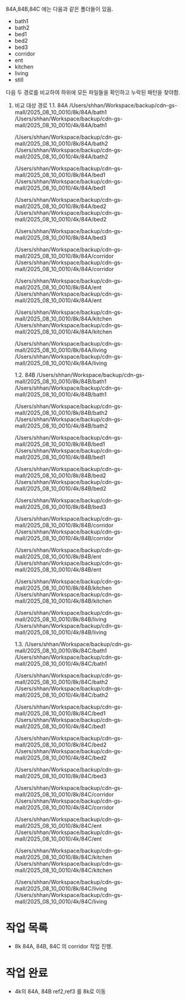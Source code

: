 84A,84B,84C 에는 다움과 같은 폴더들이 있음.

- bath1
- bath2
- bed1
- bed2
- bed3
- corridor
- ent
- kitchen
- living
- still

다음 두 경로를 비교하여 하위에 모든 파일들을 확인하고 누락된 패턴을 찾야함.

1. 비교 대상 경로
   1.1. 84A
   /Users/shhan/Workspace/backup/cdn-gs-mall/2025_08_10_0010/8k/84A/bath1
   /Users/shhan/Workspace/backup/cdn-gs-mall/2025_08_10_0010/4k/84A/bath1

   /Users/shhan/Workspace/backup/cdn-gs-mall/2025_08_10_0010/8k/84A/bath2
   /Users/shhan/Workspace/backup/cdn-gs-mall/2025_08_10_0010/4k/84A/bath2

   /Users/shhan/Workspace/backup/cdn-gs-mall/2025_08_10_0010/8k/84A/bed1
   /Users/shhan/Workspace/backup/cdn-gs-mall/2025_08_10_0010/4k/84A/bed1

   /Users/shhan/Workspace/backup/cdn-gs-mall/2025_08_10_0010/8k/84A/bed2
   /Users/shhan/Workspace/backup/cdn-gs-mall/2025_08_10_0010/4k/84A/bed2

   /Users/shhan/Workspace/backup/cdn-gs-mall/2025_08_10_0010/8k/84A/bed3

   /Users/shhan/Workspace/backup/cdn-gs-mall/2025_08_10_0010/8k/84A/corridor
   /Users/shhan/Workspace/backup/cdn-gs-mall/2025_08_10_0010/4k/84A/corridor

   /Users/shhan/Workspace/backup/cdn-gs-mall/2025_08_10_0010/8k/84A/ent
   /Users/shhan/Workspace/backup/cdn-gs-mall/2025_08_10_0010/4k/84A/ent

   /Users/shhan/Workspace/backup/cdn-gs-mall/2025_08_10_0010/8k/84A/kitchen
   /Users/shhan/Workspace/backup/cdn-gs-mall/2025_08_10_0010/4k/84A/kitchen

   /Users/shhan/Workspace/backup/cdn-gs-mall/2025_08_10_0010/8k/84A/living
   /Users/shhan/Workspace/backup/cdn-gs-mall/2025_08_10_0010/4k/84A/living

   1.2. 84B
   /Users/shhan/Workspace/backup/cdn-gs-mall/2025_08_10_0010/8k/84B/bath1
   /Users/shhan/Workspace/backup/cdn-gs-mall/2025_08_10_0010/4k/84B/bath1

   /Users/shhan/Workspace/backup/cdn-gs-mall/2025_08_10_0010/8k/84B/bath2
   /Users/shhan/Workspace/backup/cdn-gs-mall/2025_08_10_0010/4k/84B/bath2

   /Users/shhan/Workspace/backup/cdn-gs-mall/2025_08_10_0010/8k/84B/bed1
   /Users/shhan/Workspace/backup/cdn-gs-mall/2025_08_10_0010/4k/84B/bed1

   /Users/shhan/Workspace/backup/cdn-gs-mall/2025_08_10_0010/8k/84B/bed2
   /Users/shhan/Workspace/backup/cdn-gs-mall/2025_08_10_0010/4k/84B/bed2

   /Users/shhan/Workspace/backup/cdn-gs-mall/2025_08_10_0010/8k/84B/bed3

   /Users/shhan/Workspace/backup/cdn-gs-mall/2025_08_10_0010/8k/84B/corridor
   /Users/shhan/Workspace/backup/cdn-gs-mall/2025_08_10_0010/4k/84B/corridor

   /Users/shhan/Workspace/backup/cdn-gs-mall/2025_08_10_0010/8k/84B/ent
   /Users/shhan/Workspace/backup/cdn-gs-mall/2025_08_10_0010/4k/84B/ent

   /Users/shhan/Workspace/backup/cdn-gs-mall/2025_08_10_0010/8k/84B/kitchen
   /Users/shhan/Workspace/backup/cdn-gs-mall/2025_08_10_0010/4k/84B/kitchen

   /Users/shhan/Workspace/backup/cdn-gs-mall/2025_08_10_0010/8k/84B/living
   /Users/shhan/Workspace/backup/cdn-gs-mall/2025_08_10_0010/4k/84B/living

   1.3.
   /Users/shhan/Workspace/backup/cdn-gs-mall/2025_08_10_0010/8k/84C/bath1
   /Users/shhan/Workspace/backup/cdn-gs-mall/2025_08_10_0010/4k/84C/bath1

   /Users/shhan/Workspace/backup/cdn-gs-mall/2025_08_10_0010/8k/84C/bath2
   /Users/shhan/Workspace/backup/cdn-gs-mall/2025_08_10_0010/4k/84C/bath2

   /Users/shhan/Workspace/backup/cdn-gs-mall/2025_08_10_0010/8k/84C/bed1
   /Users/shhan/Workspace/backup/cdn-gs-mall/2025_08_10_0010/4k/84C/bed1

   /Users/shhan/Workspace/backup/cdn-gs-mall/2025_08_10_0010/8k/84C/bed2
   /Users/shhan/Workspace/backup/cdn-gs-mall/2025_08_10_0010/4k/84C/bed2

   /Users/shhan/Workspace/backup/cdn-gs-mall/2025_08_10_0010/8k/84C/bed3

   /Users/shhan/Workspace/backup/cdn-gs-mall/2025_08_10_0010/8k/84C/corridor
   /Users/shhan/Workspace/backup/cdn-gs-mall/2025_08_10_0010/4k/84C/corridor

   /Users/shhan/Workspace/backup/cdn-gs-mall/2025_08_10_0010/8k/84C/ent
   /Users/shhan/Workspace/backup/cdn-gs-mall/2025_08_10_0010/4k/84C/ent

   /Users/shhan/Workspace/backup/cdn-gs-mall/2025_08_10_0010/8k/84C/kitchen
   /Users/shhan/Workspace/backup/cdn-gs-mall/2025_08_10_0010/4k/84C/kitchen

   /Users/shhan/Workspace/backup/cdn-gs-mall/2025_08_10_0010/8k/84C/living
   /Users/shhan/Workspace/backup/cdn-gs-mall/2025_08_10_0010/4k/84C/living

# 작업 목록

- 8k 84A, 84B, 84C 의 corridor 작업 진행.

# 작업 완료

- 4k의 84A, 84B ref2,ref3 를 8k로 이동
